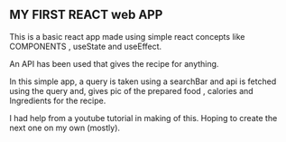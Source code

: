 ## MY FIRST REACT web APP

This is a basic react app made using simple react concepts like COMPONENTS , useState and useEffect.

An API has been used that gives the recipe for anything.

In this simple app, a query is taken using a searchBar and api is fetched using the query and, gives pic of the prepared food , calories and Ingredients for the recipe.

I had help from a youtube tutorial in making of this. Hoping to create the next one on my own (mostly).